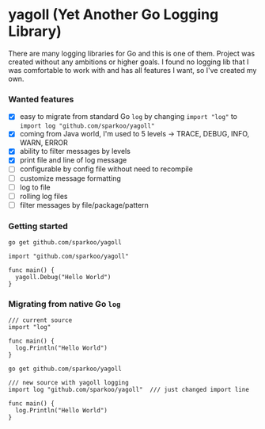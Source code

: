 # yagoll (Yet Another Go Logging Library)

There are many logging libraries for Go and this is one of them. Project was created without any ambitions or higher goals. 
I found no logging lib that I was comfortable to work with and has all features I want, so I've created my own.

### Wanted features
 - [x] easy to migrate from standard Go `log` by changing `import "log"` to `import log "github.com/sparkoo/yagoll"`
 - [x] coming from Java world, I'm used to 5 levels -> TRACE, DEBUG, INFO, WARN, ERROR
 - [x] ability to filter messages by levels
 - [x] print file and line of log message
 - [ ] configurable by config file without need to recompile
 - [ ] customize message formatting
 - [ ] log to file
 - [ ] rolling log files
 - [ ] filter messages by file/package/pattern

### Getting started
`go get github.com/sparkoo/yagoll`
```
import "github.com/sparkoo/yagoll"

func main() {
  yagoll.Debug("Hello World")
}
```

### Migrating from native Go `log`
```
/// current source
import "log"

func main() {
  log.Println("Hello World")
}
```

`go get github.com/sparkoo/yagoll`

```
/// new source with yagoll logging
import log "github.com/sparkoo/yagoll"  /// just changed import line

func main() {
  log.Println("Hello World")
}
```

